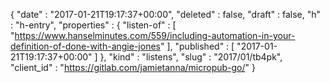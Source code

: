 {
  "date" : "2017-01-21T19:17:37+00:00",
  "deleted" : false,
  "draft" : false,
  "h" : "h-entry",
  "properties" : {
    "listen-of" : [ "https://www.hanselminutes.com/559/including-automation-in-your-definition-of-done-with-angie-jones" ],
    "published" : [ "2017-01-21T19:17:37+00:00" ]
  },
  "kind" : "listens",
  "slug" : "2017/01/tb4pk",
  "client_id" : "https://gitlab.com/jamietanna/micropub-go/"
}
